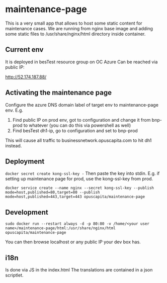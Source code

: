 # maintenance-page

This is a very small app that allows to host some static content for maintenance cases.
We are running from nginx base image and adding some static files to /usr/share/nginx/html directory inside container.

## Current env
It is deployed in besTest resource group on OC Azure
Can be reached via public IP:

http://52.174.187.88/

## Activating the maintenance page
Configure the azure DNS domain label of target env to maintenance-page env.
E.g. 
1. Find public IP on prod env, got to configuration and change it from bnp-prod to whatever (you can do this via powershell as well)
2. Find besTest dh1-ip, go to configuration and set to bnp-prod

This will cause all traffic to businessnetwork.opuscapita.com to hit dh1 instead.

## Deployment

```docker secret create kong-ssl-key -```
Then paste the key into stdin. E.g. if setting up maintenance page for prod, use the kong-ssl-key from prod.

```docker service create --name nginx --secret kong-ssl-key --publish mode=host,published=80,target=80 --publish mode=host,published=443,target=443 opuscapita/maintenance-page```

## Development
```sudo docker run --restart always -d -p 80:80 -v /home/<your user name>/maintenance-page/html:/usr/share/nginx/html opuscapita/maintenance-page```

You can then browse localhost or any public IP your dev box has.

## i18n

Is done via JS in the index.html
The translations are contained in a json scriptlet.
